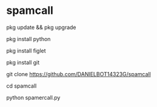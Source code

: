 # spamcall 

pkg update && pkg upgrade
 
pkg install python

pkg install figlet

pkg install git

git clone https://github.com/DANIELBOT14323G/spamcall

cd spamcall

python spamercall.py


